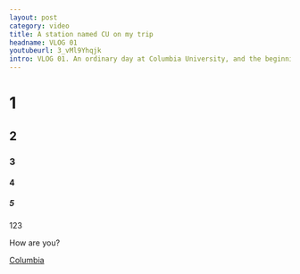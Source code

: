 ```yaml
---
layout: post
category: video
title: A station named CU on my trip
headname: VLOG 01
youtubeurl: 3_vMl9Yhqjk
intro: VLOG 01. An ordinary day at Columbia University, and the beginning of the brand new period of life.
---
```

# 1
## 2
### 3
#### 4
##### 5

123

How are you?

[Columbia](http://www.columbia.edu)